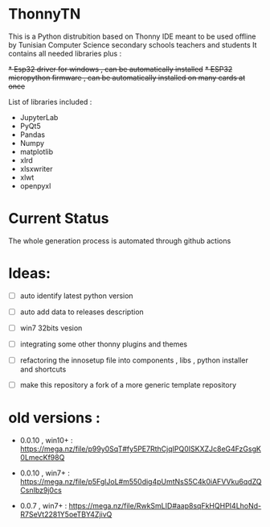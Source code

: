 ThonnyTN
======

This is a Python distrubition  based on Thonny IDE meant to be used offline by Tunisian Computer Science  secondary schools teachers and students
It contains all needed libraries plus :

~~* Esp32 driver for windows , can be automatically installed~~
~~* ESP32 micropython firmware , can be automatically installed on many cards at once~~

List of libraries included :

- JupyterLab 
- PyQt5 
- Pandas
- Numpy
- matplotlib
- xlrd
- xlsxwriter
- xlwt
- openpyxl

# Current Status 

The whole generation process is automated through github actions 

# Ideas: 

- [ ] auto identify latest python version
- [ ] auto add data to releases description
- [ ] win7 32bits vesion
- [ ] integrating some other thonny plugins and themes
- [ ] refactoring the innosetup file into components , libs , python installer and shortcuts
- [ ] make this repository a fork of a more generic template repository


# old versions : 

* 0.0.10 , win10+ : https://mega.nz/file/p99y0SqT#fy5PE7RthCjqIPQ0ISKXZJc8eG4FzGsgK0LmecKf98Q

* 0.0.10 , win7+ : https://mega.nz/file/p5FglJoL#m550dig4pUmtNsS5C4k0iAFVVku6qdZQCsnIbz9j0cs

* 0.0.7 , win7+ : https://mega.nz/file/RwkSmLID#aap8sqFkHQHPI4LhoNd-R7SeVt2281Y5oeTBY4ZjivQ
